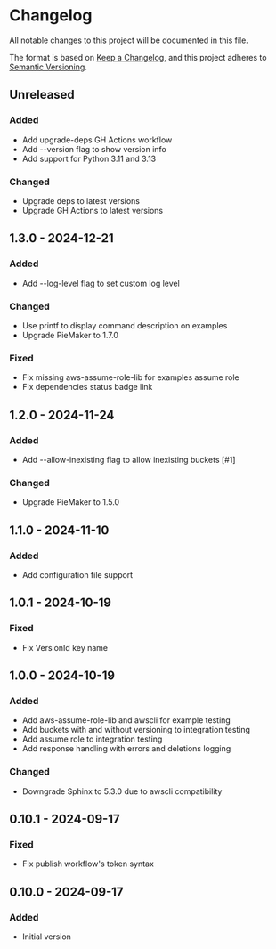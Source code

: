 # Changelog

All notable changes to this project will be documented in this file.

The format is based on [Keep a Changelog](https://keepachangelog.com/en/1.0.0/),
and this project adheres to [Semantic Versioning](https://semver.org/spec/v2.0.0.html).

## Unreleased

### Added
- Add upgrade-deps GH Actions workflow
- Add --version flag to show version info
- Add support for Python 3.11 and 3.13

### Changed
- Upgrade deps to latest versions
- Upgrade GH Actions to latest versions

## 1.3.0 - 2024-12-21
### Added
- Add --log-level flag to set custom log level

### Changed
- Use printf to display command description on examples
- Upgrade PieMaker to 1.7.0

### Fixed
- Fix missing aws-assume-role-lib for examples assume role
- Fix dependencies status badge link

## 1.2.0 - 2024-11-24
### Added
- Add --allow-inexisting flag to allow inexisting buckets [#1]

### Changed
- Upgrade PieMaker to 1.5.0

## 1.1.0 - 2024-11-10
### Added
- Add configuration file support

## 1.0.1 - 2024-10-19
### Fixed
- Fix VersionId key name

## 1.0.0 - 2024-10-19
### Added
- Add aws-assume-role-lib and awscli for example testing
- Add buckets with and without versioning to integration testing
- Add assume role to integration testing
- Add response handling with errors and deletions logging

### Changed
- Downgrade Sphinx to 5.3.0 due to awscli compatibility

## 0.10.1 - 2024-09-17
### Fixed
- Fix publish workflow's token syntax

## 0.10.0 - 2024-09-17
### Added
- Initial version
